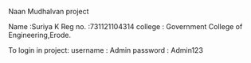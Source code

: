 
Naan Mudhalvan project

Name :Suriya K
Reg no. :731121104314
college : Government College of Engineering,Erode.

To login in project:
username : Admin
password : Admin123

